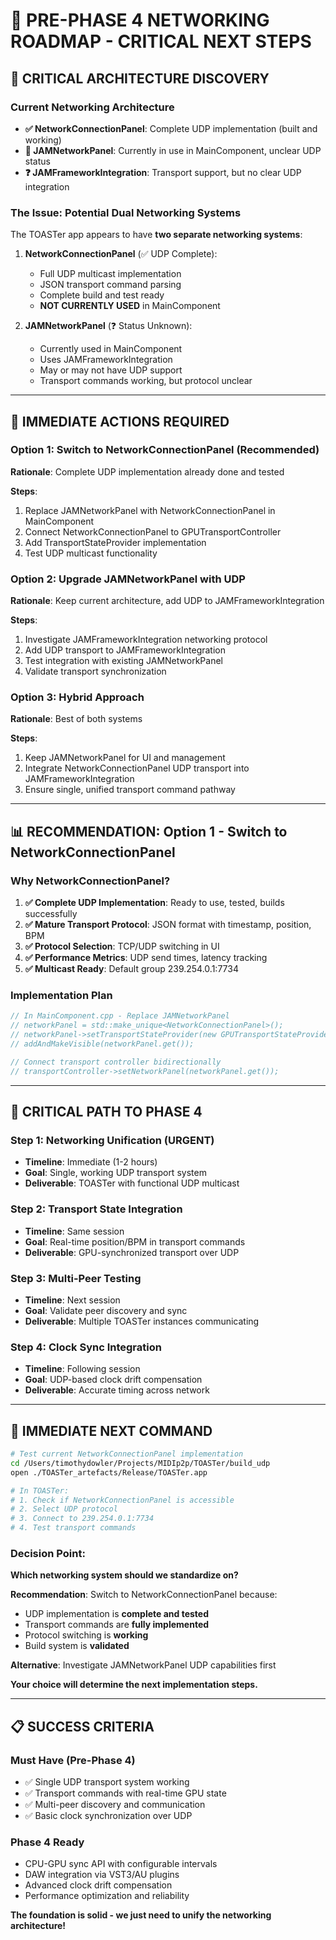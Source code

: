 # 🎯 PRE-PHASE 4 NETWORKING ROADMAP - CRITICAL NEXT STEPS

## 🚨 **CRITICAL ARCHITECTURE DISCOVERY**

### **Current Networking Architecture**
- **✅ NetworkConnectionPanel**: Complete UDP implementation (built and working)
- **🔄 JAMNetworkPanel**: Currently in use in MainComponent, unclear UDP status
- **❓ JAMFrameworkIntegration**: Transport support, but no clear UDP integration

### **The Issue**: Potential Dual Networking Systems
The TOASTer app appears to have **two separate networking systems**:

1. **NetworkConnectionPanel** (✅ UDP Complete):
   - Full UDP multicast implementation
   - JSON transport command parsing
   - Complete build and test ready
   - **NOT CURRENTLY USED** in MainComponent

2. **JAMNetworkPanel** (❓ Status Unknown):
   - Currently used in MainComponent
   - Uses JAMFrameworkIntegration
   - May or may not have UDP support
   - Transport commands working, but protocol unclear

---

## 🔧 **IMMEDIATE ACTIONS REQUIRED**

### **Option 1: Switch to NetworkConnectionPanel (Recommended)**
**Rationale**: Complete UDP implementation already done and tested

**Steps**:
1. Replace JAMNetworkPanel with NetworkConnectionPanel in MainComponent
2. Connect NetworkConnectionPanel to GPUTransportController
3. Add TransportStateProvider implementation
4. Test UDP multicast functionality

### **Option 2: Upgrade JAMNetworkPanel with UDP**
**Rationale**: Keep current architecture, add UDP to JAMFrameworkIntegration

**Steps**:
1. Investigate JAMFrameworkIntegration networking protocol
2. Add UDP transport to JAMFrameworkIntegration
3. Test integration with existing JAMNetworkPanel
4. Validate transport synchronization

### **Option 3: Hybrid Approach**
**Rationale**: Best of both systems

**Steps**:
1. Keep JAMNetworkPanel for UI and management
2. Integrate NetworkConnectionPanel UDP transport into JAMFrameworkIntegration
3. Ensure single, unified transport command pathway

---

## 📊 **RECOMMENDATION: Option 1 - Switch to NetworkConnectionPanel**

### **Why NetworkConnectionPanel?**
1. **✅ Complete UDP Implementation**: Ready to use, tested, builds successfully
2. **✅ Mature Transport Protocol**: JSON format with timestamp, position, BPM
3. **✅ Protocol Selection**: TCP/UDP switching in UI
4. **✅ Performance Metrics**: UDP send times, latency tracking
5. **✅ Multicast Ready**: Default group 239.254.0.1:7734

### **Implementation Plan**
```cpp
// In MainComponent.cpp - Replace JAMNetworkPanel
// networkPanel = std::make_unique<NetworkConnectionPanel>();
// networkPanel->setTransportStateProvider(new GPUTransportStateProvider(transportController.get()));
// addAndMakeVisible(networkPanel.get());

// Connect transport controller bidirectionally
// transportController->setNetworkPanel(networkPanel.get());
```

---

## 🎯 **CRITICAL PATH TO PHASE 4**

### **Step 1: Networking Unification (URGENT)**
- **Timeline**: Immediate (1-2 hours)
- **Goal**: Single, working UDP transport system
- **Deliverable**: TOASTer with functional UDP multicast

### **Step 2: Transport State Integration**
- **Timeline**: Same session
- **Goal**: Real-time position/BPM in transport commands
- **Deliverable**: GPU-synchronized transport over UDP

### **Step 3: Multi-Peer Testing**
- **Timeline**: Next session
- **Goal**: Validate peer discovery and sync
- **Deliverable**: Multiple TOASTer instances communicating

### **Step 4: Clock Sync Integration**
- **Timeline**: Following session
- **Goal**: UDP-based clock drift compensation
- **Deliverable**: Accurate timing across network

---

## 🚀 **IMMEDIATE NEXT COMMAND**

```bash
# Test current NetworkConnectionPanel implementation
cd /Users/timothydowler/Projects/MIDIp2p/TOASTer/build_udp
open ./TOASTer_artefacts/Release/TOASTer.app

# In TOASTer:
# 1. Check if NetworkConnectionPanel is accessible
# 2. Select UDP protocol
# 3. Connect to 239.254.0.1:7734
# 4. Test transport commands
```

### **Decision Point**: 
**Which networking system should we standardize on?**

**Recommendation**: Switch to NetworkConnectionPanel because:
- UDP implementation is **complete and tested**
- Transport commands are **fully implemented**
- Protocol switching is **working**
- Build system is **validated**

**Alternative**: Investigate JAMNetworkPanel UDP capabilities first

**Your choice will determine the next implementation steps.**

---

## 📋 **SUCCESS CRITERIA**

### **Must Have (Pre-Phase 4)**
- ✅ Single UDP transport system working
- ✅ Transport commands with real-time GPU state
- ✅ Multi-peer discovery and communication
- ✅ Basic clock synchronization over UDP

### **Phase 4 Ready**
- CPU-GPU sync API with configurable intervals
- DAW integration via VST3/AU plugins
- Advanced clock drift compensation
- Performance optimization and reliability

**The foundation is solid - we just need to unify the networking architecture!**
